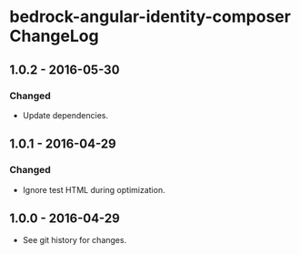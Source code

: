 # bedrock-angular-identity-composer ChangeLog

## 1.0.2 - 2016-05-30

### Changed
- Update dependencies.

## 1.0.1 - 2016-04-29

### Changed
- Ignore test HTML during optimization.

## 1.0.0 - 2016-04-29

- See git history for changes.
